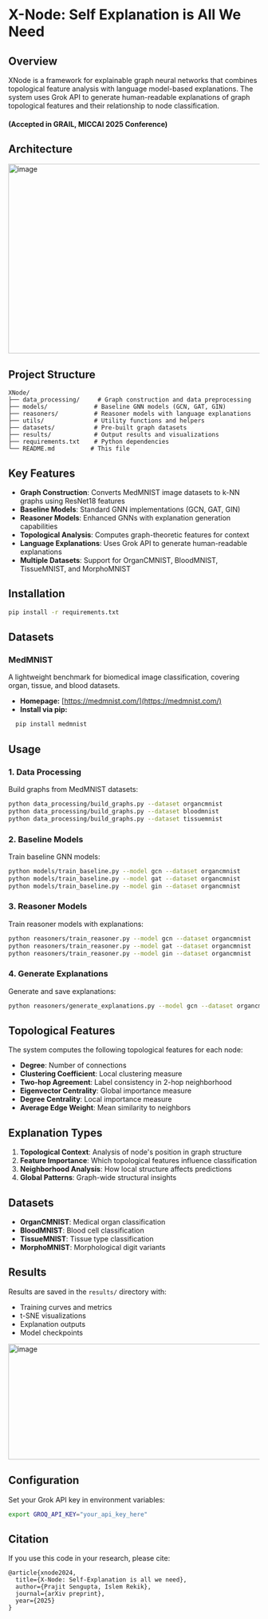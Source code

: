 # X-Node: Self Explanation is All We Need

## Overview

XNode is a framework for explainable graph neural networks that combines topological feature analysis with language model-based explanations. The system uses Grok API to generate human-readable explanations of graph topological features and their relationship to node classification. 

#### (Accepted in GRAIL, MICCAI 2025 Conference)

## Architecture
<img width="621" height="380" alt="image" src="https://github.com/user-attachments/assets/32af3c8e-abdf-4943-9747-484408a4b439" />

## Project Structure

```
XNode/
├── data_processing/     # Graph construction and data preprocessing
├── models/             # Baseline GNN models (GCN, GAT, GIN)
├── reasoners/          # Reasoner models with language explanations
├── utils/              # Utility functions and helpers
├── datasets/           # Pre-built graph datasets
├── results/            # Output results and visualizations
├── requirements.txt    # Python dependencies
└── README.md          # This file
```

## Key Features

- **Graph Construction**: Converts MedMNIST image datasets to k-NN graphs using ResNet18 features
- **Baseline Models**: Standard GNN implementations (GCN, GAT, GIN)
- **Reasoner Models**: Enhanced GNNs with explanation generation capabilities
- **Topological Analysis**: Computes graph-theoretic features for context
- **Language Explanations**: Uses Grok API to generate human-readable explanations
- **Multiple Datasets**: Support for OrganCMNIST, BloodMNIST, TissueMNIST, and MorphoMNIST

## Installation

```bash
pip install -r requirements.txt
```

## Datasets
### MedMNIST
A lightweight benchmark for biomedical image classification, covering organ, tissue, and blood datasets.

- **Homepage:** [https://medmnist.com/](https://medmnist.com/)
- **Install via pip:**
```bash
  pip install medmnist
```

## Usage

### 1. Data Processing

Build graphs from MedMNIST datasets:

```bash
python data_processing/build_graphs.py --dataset organcmnist
python data_processing/build_graphs.py --dataset bloodmnist
python data_processing/build_graphs.py --dataset tissuemnist
```

### 2. Baseline Models

Train baseline GNN models:

```bash
python models/train_baseline.py --model gcn --dataset organcmnist
python models/train_baseline.py --model gat --dataset organcmnist
python models/train_baseline.py --model gin --dataset organcmnist
```

### 3. Reasoner Models

Train reasoner models with explanations:

```bash
python reasoners/train_reasoner.py --model gcn --dataset organcmnist
python reasoners/train_reasoner.py --model gat --dataset organcmnist
python reasoners/train_reasoner.py --model gin --dataset organcmnist
```

### 4. Generate Explanations

Generate and save explanations:

```bash
python reasoners/generate_explanations.py --model gcn --dataset organcmnist
```

## Topological Features

The system computes the following topological features for each node:

- **Degree**: Number of connections
- **Clustering Coefficient**: Local clustering measure
- **Two-hop Agreement**: Label consistency in 2-hop neighborhood
- **Eigenvector Centrality**: Global importance measure
- **Degree Centrality**: Local importance measure
- **Average Edge Weight**: Mean similarity to neighbors

## Explanation Types

1. **Topological Context**: Analysis of node's position in graph structure
2. **Feature Importance**: Which topological features influence classification
3. **Neighborhood Analysis**: How local structure affects predictions
4. **Global Patterns**: Graph-wide structural insights

## Datasets

- **OrganCMNIST**: Medical organ classification
- **BloodMNIST**: Blood cell classification  
- **TissueMNIST**: Tissue type classification
- **MorphoMNIST**: Morphological digit variants

## Results

Results are saved in the `results/` directory with:
- Training curves and metrics
- t-SNE visualizations
- Explanation outputs
- Model checkpoints
<img width="582" height="232" alt="image" src="https://github.com/user-attachments/assets/5bd391d7-7e26-4445-af35-96885dc4bac8" />


## Configuration

Set your Grok API key in environment variables:
```bash
export GROQ_API_KEY="your_api_key_here"
```

## Citation

If you use this code in your research, please cite:
```
@article{xnode2024,
  title={X-Node: Self-Explanation is all we need},
  author={Prajit Sengupta, Islem Rekik},
  journal={arXiv preprint},
  year={2025}
}
``` 
